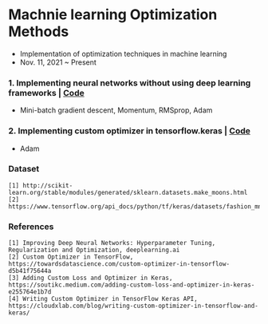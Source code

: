 # Machnie learning Optimization Methods
- Implementation of optimization techniques in machine learning
- Nov. 11, 2021 ~ Present

### 1. Implementing neural networks without using deep learning frameworks | [Code](https://github.com/OH-Seoyoung/ML_Optimization_Methods/tree/master/Without_DL_framework)
- Mini-batch gradient descent, Momentum, RMSprop, Adam

### 2. Implementing custom optimizer in tensorflow.keras | [Code](https://github.com/OH-Seoyoung/ML_Optimization_Methods/tree/master/Custom_TF_framework)
- Adam

### Dataset
```
[1] http://scikit-learn.org/stable/modules/generated/sklearn.datasets.make_moons.html
[2] https://www.tensorflow.org/api_docs/python/tf/keras/datasets/fashion_mnist/load_data
```
### References
```
[1] Improving Deep Neural Networks: Hyperparameter Tuning, Regularization and Optimization, deeplearning.ai
[2] Custom Optimizer in TensorFlow, https://towardsdatascience.com/custom-optimizer-in-tensorflow-d5b41f75644a
[3] Adding Custom Loss and Optimizer in Keras, https://soutikc.medium.com/adding-custom-loss-and-optimizer-in-keras-e255764e1b7d
[4] Writing Custom Optimizer in TensorFlow Keras API, https://cloudxlab.com/blog/writing-custom-optimizer-in-tensorflow-and-keras/
```
